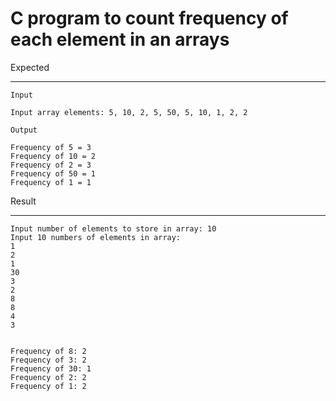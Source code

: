 # C program to count frequency of each element in an arrays

Expected
________

```
Input

Input array elements: 5, 10, 2, 5, 50, 5, 10, 1, 2, 2

Output

Frequency of 5 = 3
Frequency of 10 = 2
Frequency of 2 = 3
Frequency of 50 = 1
Frequency of 1 = 1
```

Result
____________
```
Input number of elements to store in array: 10
Input 10 numbers of elements in array:
1
2
1
30
3
2
8
8
4
3


Frequency of 8: 2
Frequency of 3: 2
Frequency of 30: 1
Frequency of 2: 2
Frequency of 1: 2
```

